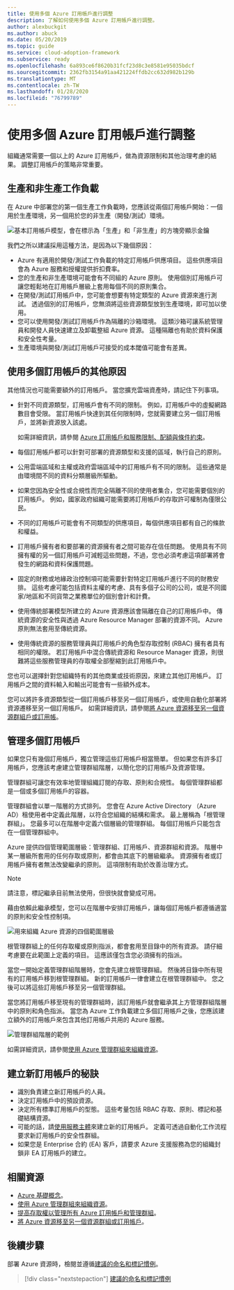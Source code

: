 ```yaml
---
title: 使用多個 Azure 訂用帳戶進行調整
description: 了解如何使用多個 Azure 訂用帳戶進行調整。
author: alexbuckgit
ms.author: abuck
ms.date: 05/20/2019
ms.topic: guide
ms.service: cloud-adoption-framework
ms.subservice: ready
ms.openlocfilehash: 6a893ce6f8620b31fcf23d8c3e8581e95035bdcf
ms.sourcegitcommit: 2362fb3154a91aa421224ffdb2cc632d982b129b
ms.translationtype: MT
ms.contentlocale: zh-TW
ms.lasthandoff: 01/28/2020
ms.locfileid: "76799789"
---
```

# <a name="scale-with-multiple-azure-subscriptions"></a>使用多個 Azure 訂用帳戶進行調整

組織通常需要一個以上的 Azure 訂用帳戶，做為資源限制和其他治理考慮的結果。 調整訂用帳戶的策略非常重要。

## <a name="production-and-nonproduction-workloads"></a>生產和非生產工作負載

在 Azure 中部署您的第一個生產工作負載時，您應該從兩個訂用帳戶開始：一個用於生產環境，另一個用於您的非生產（開發/測試）環境。

![基本訂用帳戶模型，會在標示為「生產」和「非生產」的方塊旁顯示金鑰](../../_images/ready/basic-subscription-model.png)

我們之所以建議採用這種方法，是因為以下幾個原因：

- Azure 有適用於開發/測試工作負載的特定訂用帳戶供應項目。 這些供應項目會為 Azure 服務和授權提供折扣費率。
- 您的生產和非生產環境可能會有不同組的 Azure 原則。 使用個別訂用帳戶可讓您輕鬆地在訂用帳戶層級上套用每個不同的原則集合。
- 在開發/測試訂用帳戶中，您可能會想要有特定類型的 Azure 資源來進行測試。 透過個別的訂用帳戶，您無須將這些資源類型放到生產環境，即可加以使用。
- 您可以使用開發/測試訂用帳戶作為隔離的沙箱環境。 這類沙箱可讓系統管理員和開發人員快速建立及卸載整組 Azure 資源。 這種隔離也有助於資料保護和安全性考量。
- 生產環境與開發/測試訂用帳戶可接受的成本閾值可能會有差異。

## <a name="other-reasons-for-multiple-subscriptions"></a>使用多個訂用帳戶的其他原因

其他情況也可能需要額外的訂用帳戶。 當您擴充雲端資產時，請記住下列事項。

- 針對不同資源類型，訂用帳戶會有不同的限制。 例如，訂用帳戶中的虛擬網路數目會受限。 當訂用帳戶快達到其任何限制時，您就需要建立另一個訂用帳戶，並將新資源放入該處。

  如需詳細資訊，請參閱 [Azure 訂用帳戶和服務限制、配額與條件約束](https://docs.microsoft.com/azure/azure-subscription-service-limits)。

- 每個訂用帳戶都可以針對可部署的資源類型和支援的區域，執行自己的原則。

- 公用雲端區域和主權或政府雲端區域中的訂用帳戶有不同的限制。 這些通常是由環境間不同的資料分類層級所驅動。

- 如果您因為安全性或合規性而完全隔離不同的使用者集合，您可能需要個別的訂用帳戶。 例如，國家政府組織可能需要將訂用帳戶的存取許可權制為僅限公民。

- 不同的訂用帳戶可能會有不同類型的供應項目，每個供應項目都有自己的條款和權益。

- 訂用帳戶擁有者和要部署的資源擁有者之間可能存在信任問題。 使用具有不同擁有權的另一個訂用帳戶可減輕這些問題，不過，您也必須考慮這項部署將會發生的網路和資料保護問題。

- 固定的財務或地緣政治控制項可能需要針對特定訂用帳戶進行不同的財務安排。 這些考慮可能包括資料主權的考慮、具有多個子公司的公司，或是不同國家/地區和不同貨幣之業務單位的個別會計和計費。

- 使用傳統部署模型所建立的 Azure 資源應該會隔離在自己的訂用帳戶中。 傳統資源的安全性與透過 Azure Resource Manager 部署的資源不同。 Azure 原則無法套用至傳統資源。

- 使用傳統資源的服務管理員與訂用帳戶的角色型存取控制 (RBAC) 擁有者具有相同的權限。 若訂用帳戶中混合傳統資源和 Resource Manager 資源，則很難將這些服務管理員的存取權全部壓縮到此訂用帳戶中。

您也可以選擇針對您組織特有的其他商業或技術原因，來建立其他訂用帳戶。 訂用帳戶之間的資料輸入和輸出可能會有一些額外成本。

您可以將許多資源類型從一個訂用帳戶移至另一個訂用帳戶，或使用自動化部署將資源遷移至另一個訂用帳戶。 如需詳細資訊，請參閱[將 Azure 資源移至另一個資源群組戶或訂用帳](https://docs.microsoft.com/azure/azure-resource-manager/resource-group-move-resources)。

## <a name="manage-multiple-subscriptions"></a>管理多個訂用帳戶

如果您只有幾個訂用帳戶，獨立管理這些訂用帳戶相當簡單。 但如果您有許多訂用帳戶，您應該考慮建立管理群組階層，以簡化您的訂用帳戶及資源管理。

管理群組可讓您有效率地管理組織訂閱的存取、原則和合規性。 每個管理群組都是一個或多個訂用帳戶的容器。

管理群組會以單一階層的方式排列。 您會在 Azure Active Directory （Azure AD）租使用者中定義此階層，以符合您組織的結構和需求。 最上層稱為「根管理群組」。 您最多可以在階層中定義六個層級的管理群組。 每個訂用帳戶只能包含在一個管理群組中。

Azure 提供四個管理範圍層級：管理群組、訂用帳戶、資源群組和資源。 階層中某一層級所套用的任何存取或原則，都會由其底下的層級繼承。 資源擁有者或訂用帳戶擁有者無法改變繼承的原則。 這項限制有助於改善治理方式。

> [!NOTE]
> 請注意，標記繼承目前無法使用，但很快就會變成可用。

藉由依賴此繼承模型，您可以在階層中安排訂用帳戶，讓每個訂用帳戶都遵循適當的原則和安全性控制項。

![用來組織 Azure 資源的四個範圍層級](../../ready/azure-setup-guide/media/organize-resources/scope-levels.png)

根管理群組上的任何存取權或原則指派，都會套用至目錄中的所有資源。 請仔細考慮要在此範圍上定義的項目。 這應該僅包含您必須擁有的指派。

當您一開始定義管理群組階層時，您會先建立根管理群組。 然後將目錄中所有現有的訂用帳戶移到根管理群組。 新的訂用帳戶一律會建立在根管理群組中。 您之後可以將這些訂用帳戶移至另一個管理群組。

當您將訂用帳戶移至現有的管理群組時，該訂用帳戶就會繼承其上方管理群組階層中的原則和角色指派。 當您為 Azure 工作負載建立多個訂用帳戶之後，您應該建立額外的訂用帳戶來包含其他訂用帳戶共用的 Azure 服務。

![管理群組階層的範例](../../_images/ready/management-group-hierarchy.png)

如需詳細資訊，請參閱[使用 Azure 管理群組來組織資源](https://docs.microsoft.com/azure/governance/management-groups)。

## <a name="tips-for-creating-new-subscriptions"></a>建立新訂用帳戶的秘訣

- 識別負責建立新訂用帳戶的人員。
- 決定訂用帳戶中的預設資源。
- 決定所有標準訂用帳戶的型態。 這些考量包括 RBAC 存取、原則、標記和基礎結構資源。
- 可能的話，請[使用服務主體](https://docs.microsoft.com/azure/azure-resource-manager/grant-access-to-create-subscription)來建立新的訂用帳戶。 定義可透過自動化工作流程要求新訂用帳戶的安全性群組。
- 如果您是 Enterprise 合約 (EA) 客戶，請要求 Azure 支援服務為您的組織封鎖非 EA 訂用帳戶的建立。

## <a name="related-resources"></a>相關資源

- [Azure 基礎概念](../considerations/fundamental-concepts.md)。
- [使用 Azure 管理群組來組織資源](https://docs.microsoft.com/azure/governance/management-groups)。
- [提高存取權以管理所有 Azure 訂用帳戶和管理群組](https://docs.microsoft.com/azure/role-based-access-control/elevate-access-global-admin)。
- [將 Azure 資源移至另一個資源群組或訂用帳戶](https://docs.microsoft.com/azure/azure-resource-manager/resource-group-move-resources)。

## <a name="next-steps"></a>後續步驟

部署 Azure 資源時，檢閱並遵循[建議的命名和標記慣例](./naming-and-tagging.md)。

> [!div class="nextstepaction"]
> [建議的命名和標記慣例](./naming-and-tagging.md)
